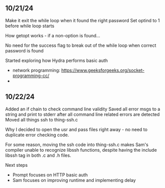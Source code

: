 ## 10/21/24

Make it exit the while loop when it found the right password
Set optind to 1 before while loop starts

How getopt works - if a non-option is found...



No need for the success flag to break out of the while loop when correct password is found


Started exploring how Hydra performs basic auth
- network programming: https://www.geeksforgeeks.org/socket-programming-cc/
- 

## 10/22/24

Added an if chain to check command line validity
Saved all error msgs to a string and print to stderr after all command line related errors are detected
Moved all things ssh to thing-ssh.c

Why I decided to open the usr and pass files right away - no need to duplicate error checking code.

For some reason, moving the ssh code into thing-ssh.c makes Sam's compiler unable to recognize libssh functions, despite having the include libssh tag in both .c and .h files.

Next steps
- Prompt focuses on HTTP basic auth
- Sam focuses on improving runtime and implementing delay